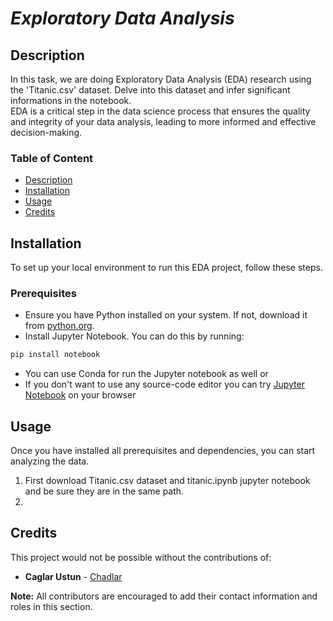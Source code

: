 # *Exploratory Data Analysis*

## Description
In this task, we are doing Exploratory Data Analysis (EDA) research using the 'Titanic.csv' dataset. Delve into this dataset and infer significant informations in the notebook.   
EDA is a critical step in the data science process that ensures the quality and integrity of your data analysis, leading to more informed and effective decision-making.

### Table of Content
* [Description](https://github.com/Chadlar/codingTasks/blob/main/README.md#description)   
* [Installation](https://github.com/Chadlar/codingTasks/blob/main/README.md#installation)   
* [Usage](https://github.com/Chadlar/codingTasks/blob/main/README.md#usage)   
* [Credits](https://github.com/Chadlar/codingTasks/blob/main/README.md#credits)   


## Installation
To set up your local environment to run this EDA project, follow these steps.
### Prerequisites
- Ensure you have Python installed on your system. If not, download it from [python.org](https://python.org).
- Install Jupyter Notebook. You can do this by running:
```python
pip install notebook
```
- You can use Conda for run the Jupyter notebook as well or
- If you don't want to use any source-code editor you can try [Jupyter Notebook](https://jupyter.org/try) on your browser


## Usage 
Once you have installed all prerequisites and dependencies, you can start analyzing the data.
1. First download Titanic.csv dataset and titanic.ipynb jupyter notebook and be sure they are in the same path.
2. 

## Credits
This project would not be possible without the contributions of:
+ **Caglar Ustun** - [Chadlar](https://github.com/Chadlar)

**Note:** All contributors are encouraged to add their contact information and roles in this section.
